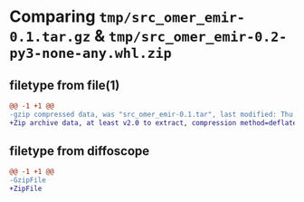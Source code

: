 # Comparing `tmp/src_omer_emir-0.1.tar.gz` & `tmp/src_omer_emir-0.2-py3-none-any.whl.zip`

## filetype from file(1)

```diff
@@ -1 +1 @@
-gzip compressed data, was "src_omer_emir-0.1.tar", last modified: Thu May 23 11:05:15 2024, max compression
+Zip archive data, at least v2.0 to extract, compression method=deflate
```

## filetype from diffoscope

```diff
@@ -1 +1 @@
-GzipFile
+ZipFile
```

